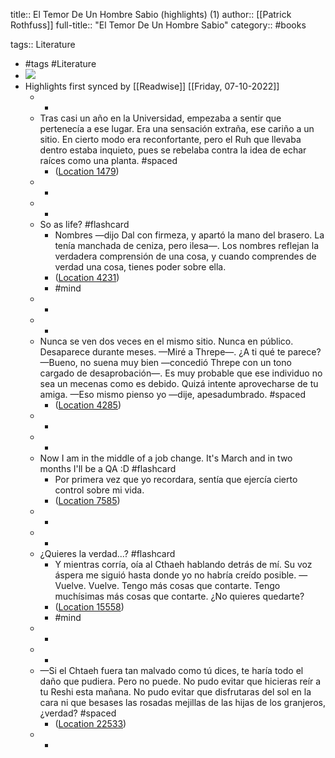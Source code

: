 title:: El Temor De Un Hombre Sabio (highlights) (1)
author:: [[Patrick Rothfuss]]
full-title:: "El Temor De Un Hombre Sabio"
category:: #books

tags:: Literature

- #tags #Literature
- ![](https://images-na.ssl-images-amazon.com/images/I/51fB5GCrhML._SL200_.jpg)
- Highlights first synced by [[Readwise]] [[Friday, 07-10-2022]]
	- -
	- Tras casi un año en la Universidad, empezaba a sentir que pertenecía a ese lugar. Era una sensación extraña, ese cariño a un sitio. En cierto modo era reconfortante, pero el Ruh que llevaba dentro estaba inquieto, pues se rebelaba contra la idea de echar raíces como una planta. #spaced
		- ([Location 1479](https://readwise.io/to_kindle?action=open&asin=B006BD49ZC&location=1479))
	- -
	- -
	- So as life? #flashcard
		- Nombres —dijo Dal con firmeza, y apartó la mano del brasero. La tenía manchada de ceniza, pero ilesa—. Los nombres reflejan la verdadera comprensión de una cosa, y cuando comprendes de verdad una cosa, tienes poder sobre ella.
		- ([Location 4231](https://readwise.io/to_kindle?action=open&asin=B006BD49ZC&location=4231))
		- #mind
	- -
	- -
	- Nunca se ven dos veces en el mismo sitio. Nunca en público. Desaparece durante meses. —Miré a Threpe—. ¿A ti qué te parece? —Bueno, no suena muy bien —concedió Threpe con un tono cargado de desaprobación—. Es muy probable que ese individuo no sea un mecenas como es debido. Quizá intente aprovecharse de tu amiga. —Eso mismo pienso yo —dije, apesadumbrado. #spaced
		- ([Location 4285](https://readwise.io/to_kindle?action=open&asin=B006BD49ZC&location=4285))
	- -
	- -
	- Now I am in the middle of a job change. It's March and in two months I'll be a QA :D #flashcard
		- Por primera vez que yo recordara, sentía que ejercía cierto control sobre mi vida.
		- ([Location 7585](https://readwise.io/to_kindle?action=open&asin=B006BD49ZC&location=7585))
	- -
	- -
	- ¿Quieres la verdad...? #flashcard
		- Y mientras corría, oía al Cthaeh hablando detrás de mí. Su voz áspera me siguió hasta donde yo no habría creído posible. —Vuelve. Vuelve. Tengo más cosas que contarte. Tengo muchísimas más cosas que contarte. ¿No quieres quedarte?
		- ([Location 15558](https://readwise.io/to_kindle?action=open&asin=B006BD49ZC&location=15558))
		- #mind
	- -
	- -
	- —Si el Chtaeh fuera tan malvado como tú dices, te haría todo el daño que pudiera. Pero no puede. No pudo evitar que hicieras reír a tu Reshi esta mañana. No pudo evitar que disfrutaras del sol en la cara ni que besases las rosadas mejillas de las hijas de los granjeros, ¿verdad? #spaced
		- ([Location 22533](https://readwise.io/to_kindle?action=open&asin=B006BD49ZC&location=22533))
	- -